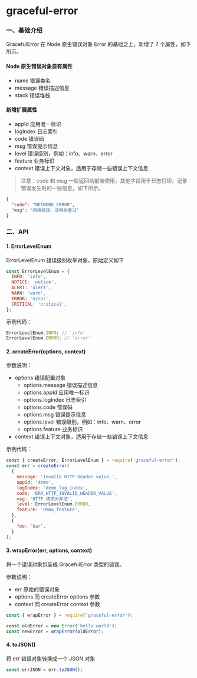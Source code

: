 # graceful-error

### 一、基础介绍

GracefulError 在 Node 原生错误对象 Error 的基础之上，新增了 7 个属性，如下所示。

#### Node 原生错误对象自有属性

- name 错误类名
- message 错误描述信息
- stack 错误堆栈

#### 新增扩展属性

- appId 应用唯一标识
- logIndex 日志索引
- code 错误码
- msg 错误提示信息
- level 错误级别，例如：info、warn、error
- feature 业务标识
- context 错误上下文对象，适用于存储一些错误上下文信息

> 注意：code 和 msg 一般返回给前端使用，其他字段用于日志打印，记录错误发生时的一些信息，如下所示。

```json
{
  "code": "NETWORK_ERROR",
  "msg": "网络错误，请稍后重试"
}
```

### 二、API

#### 1. ErrorLevelEnum

ErrorLevelEnum 错误级别枚举对象，原始定义如下

```js
const ErrorLevelEnum = {
  INFO: 'info',
  NOTICE: 'notice',
  ALERT: 'alert',
  WARN: 'warn',
  ERROR: 'error',
  CRITICAL: 'critical',
};
```

示例代码：

```js
ErrorLevelEnum.INFO; // 'info'
ErrorLevelEnum.ERROR; // 'error'
```

#### 2. createError(options, context)

参数说明：

- options 错误配置对象
  - options.message 错误描述信息
  - options.appId 应用唯一标识
  - options.logIndex 日志索引
  - options.code 错误码
  - options.msg 错误提示信息
  - options.level 错误级别，例如：info、warn、error
  - options.feature 业务标识
- context 错误上下文对象，适用于存储一些错误上下文信息

示例代码：

```js
const { createError, ErrorLevelEnum } = require('graceful-error');
const err = createError(
  {
    message: 'Invalid HTTP header value.',
    appId: 'demo',
    logIndex: 'demo_log_index',
    code: 'ERR_HTTP_INVALID_HEADER_VALUE',
    msg: 'HTTP 请求头非法',
    level: ErrorLevelEnum.ERROR,
    feature: 'demo_feature',
  },
  {
    foo: 'bar',
  }
);
```

#### 3. wrapError(err, options, context)

将一个错误对象包装成 GracefulError 类型的错误。

参数说明：

- err 原始的错误对象
- options 同 createError options 参数
- context 同 createError context 参数

```js
const { wrapError } = require('graceful-error');

const oldError = new Error('hello world');
const newError = wrapError(oldError);
```

#### 4. toJSON()

将 err 错误对象转换成一个 JSON 对象

```js
const errJSON = err.toJSON();
```
